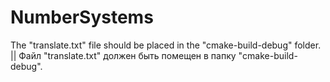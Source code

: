 # NumberSystems
The "translate.txt" file should be placed in the "cmake-build-debug" folder. || Файл "translate.txt" должен быть помещен в папку "cmake-build-debug".
